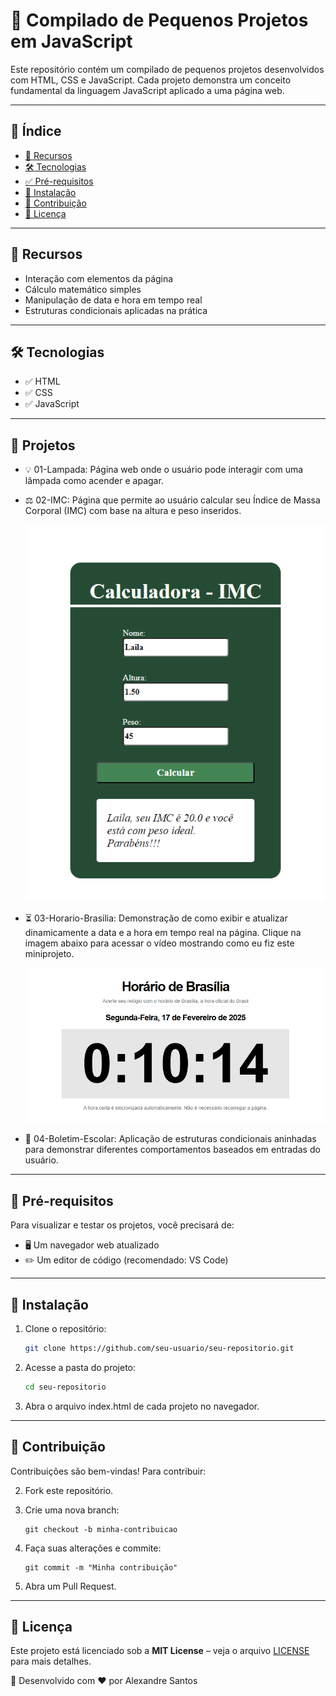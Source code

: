 # 📌 Compilado de Pequenos Projetos em JavaScript

Este repositório contém um compilado de pequenos projetos desenvolvidos com HTML, CSS e JavaScript. Cada projeto demonstra um conceito fundamental da linguagem JavaScript aplicado a uma página web.

---

## 📌 Índice
- [🚀 Recursos](#-recursos)
- [🛠 Tecnologias](#-tecnologias)
- [✅ Pré-requisitos](#-pré-requisitos)
- [💾 Instalação](#-instalação)
- [🤝 Contribuição](#-contribuição)
- [📄 Licença](#-licença)

---

## 🚀 Recursos
- Interação com elementos da página
- Cálculo matemático simples
- Manipulação de data e hora em tempo real
- Estruturas condicionais aplicadas na prática

---

## 🛠 Tecnologias
- ✅ HTML
- ✅ CSS
- ✅ JavaScript

---

## 📂 Projetos
- 💡 01-Lampada: Página web onde o usuário pode interagir com uma lâmpada como acender e apagar.
   
- ⚖️ 02-IMC: Página que permite ao usuário calcular seu Índice de Massa Corporal (IMC) com base na altura e peso inseridos.

     <img src = "https://github.com/allesantos/allesantos/blob/main/imagens/imc.png">
   
- ⏳ 03-Horario-Brasilia: Demonstração de como exibir e atualizar dinamicamente a data e a hora em tempo real na página.
     Clique na imagem abaixo para acessar o vídeo mostrando como eu fiz este miniprojeto.

     [![texto](https://github.com/allesantos/allesantos/blob/main/imagens/JavaScript-ProjetosDiversos/Brasilia.png)](https://www.youtube.com/watch?v=K1_E-qF2N_I "texto")
   
- 🔀 04-Boletim-Escolar: Aplicação de estruturas condicionais aninhadas para demonstrar diferentes comportamentos baseados em entradas do usuário.

---

## 📌 Pré-requisitos
Para visualizar e testar os projetos, você precisará de:
- 🖥️ Um navegador web atualizado
- ✏️ Um editor de código (recomendado: VS Code)

---

## 🔧 Instalação
1. Clone o repositório:
   
   ```sh
   git clone https://github.com/seu-usuario/seu-repositorio.git

3. Acesse a pasta do projeto:
   
   ```sh
   cd seu-repositorio

5. Abra o arquivo index.html de cada projeto no navegador.
---

## 🤝 Contribuição
Contribuições são bem-vindas! Para contribuir:

2. Fork este repositório.
3. Crie uma nova branch:

    ```
    git checkout -b minha-contribuicao
    ```

4. Faça suas alterações e commite:

    ```
    git commit -m "Minha contribuição"
    ```

5. Abra um Pull Request.

---

## 📜 Licença
Este projeto está licenciado sob a **MIT License** – veja o arquivo [LICENSE](LICENSE) para mais detalhes.

📌 Desenvolvido com ❤️ por Alexandre Santos
